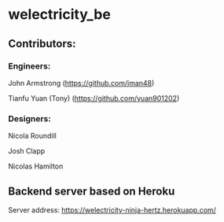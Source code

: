 # welectricity_be

## Contributors:

### Engineers:
John Armstrong (https://github.com/jman48)

Tianfu Yuan (Tony) (https://github.com/yuan901202)

### Designers:
Nicola Roundill

Josh Clapp

Nicolas Hamilton

## Backend server based on Heroku
Server address: https://welectricity-ninja-hertz.herokuapp.com/
